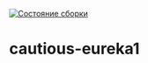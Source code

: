 [![Состояние сборки](https://ci.appveyor.com/api/projects/status/w9c20e8elml0fwj9?svg=true)](https://ci.appveyor.com/project/Tolik19bat/cautious-eureka)
# cautious-eureka1